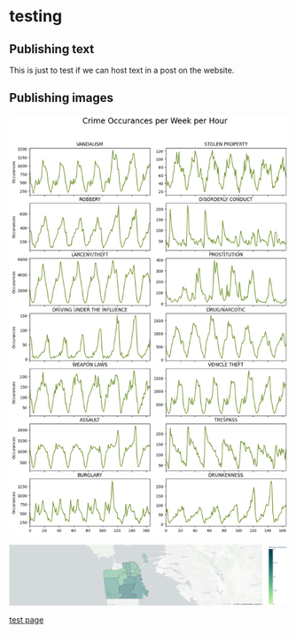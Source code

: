 # testing 

## Publishing text

This is just to test if we can host text in a post on the website.

## Publishing images

![weekly crimes](/imgs/hourly_crimes.png)

![cartheft on sundays](/imgs/cartheft_sundays.png)

[test page]([https://pages.github.com](https://philipfrischmoller.github.io/2023/03/15/test.html))


